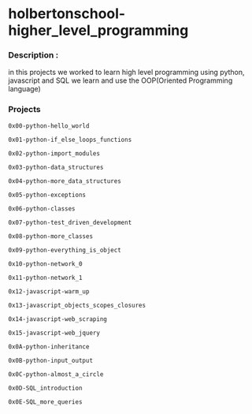 # holbertonschool-higher_level_programming

### Description :
in this projects we worked to learn high level programming using python, javascript and SQL
we learn and use the OOP(Oriented Programming language)

### Projects

`0x00-python-hello_world`

`0x01-python-if_else_loops_functions`

`0x02-python-import_modules`

`0x03-python-data_structures`

`0x04-python-more_data_structures`

`0x05-python-exceptions`

`0x06-python-classes`

`0x07-python-test_driven_development`

`0x08-python-more_classes`

`0x09-python-everything_is_object`

`0x10-python-network_0`

`0x11-python-network_1`

`0x12-javascript-warm_up`

`0x13-javascript_objects_scopes_closures`

`0x14-javascript-web_scraping`

`0x15-javascript-web_jquery`

`0x0A-python-inheritance`

`0x0B-python-input_output`

`0x0C-python-almost_a_circle`

`0x0D-SQL_introduction`

`0x0E-SQL_more_queries`

